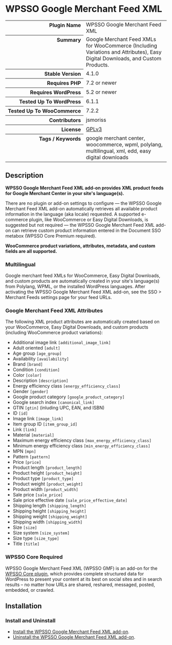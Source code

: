 <h1>WPSSO Google Merchant Feed XML</h1>

<table>
<tr><th align="right" valign="top" nowrap>Plugin Name</th><td>WPSSO Google Merchant Feed XML</td></tr>
<tr><th align="right" valign="top" nowrap>Summary</th><td>Google Merchant Feed XMLs for WooCommerce (Including Variations and Attributes), Easy Digital Downloads, and Custom Products.</td></tr>
<tr><th align="right" valign="top" nowrap>Stable Version</th><td>4.1.0</td></tr>
<tr><th align="right" valign="top" nowrap>Requires PHP</th><td>7.2 or newer</td></tr>
<tr><th align="right" valign="top" nowrap>Requires WordPress</th><td>5.2 or newer</td></tr>
<tr><th align="right" valign="top" nowrap>Tested Up To WordPress</th><td>6.1.1</td></tr>
<tr><th align="right" valign="top" nowrap>Tested Up To WooCommerce</th><td>7.2.2</td></tr>
<tr><th align="right" valign="top" nowrap>Contributors</th><td>jsmoriss</td></tr>
<tr><th align="right" valign="top" nowrap>License</th><td><a href="https://www.gnu.org/licenses/gpl.txt">GPLv3</a></td></tr>
<tr><th align="right" valign="top" nowrap>Tags / Keywords</th><td>google merchant center, woocommerce, wpml, polylang, multilingual, xml, edd, easy digital downloads</td></tr>
</table>

<h2>Description</h2>

<!-- about -->

<p><strong>WPSSO Google Merchant Feed XML add-on provides XML product feeds for Google Merchant Center in your site's language(s).</strong></p>

<p>There are no plugin or add-on settings to configure &mdash; the WPSSO Google Merchant Feed XML add-on automatically retrieves all available product information in the language (aka locale) requested. A supported e-commerce plugin, like WooCommerce or Easy Digital Downloads, is suggested but not required &mdash; the WPSSO Google Merchant Feed XML add-on can retrieve custom product information entered in the Document SSO metabox (WPSSO Core Premium required).</p>

<p><strong>WooCommerce product variations, attributes, metadata, and custom fields are all supported.</strong></p>

<h3>Multilingual</h3>

<p>Google merchant feed XMLs for WooCommerce, Easy Digital Downloads, and custom products are automatically created in your site's language(s) from Polylang, WPML, or the installed WordPress languages. After activating the WPSSO Google Merchant Feed XML add-on, see the SSO &gt; Merchant Feeds settings page for your feed URLs.</p>

<!-- /about -->

<h3>Google Merchant Feed XML Attributes</h3>

<p>The following XML product attributes are automatically created based on your WooCommerce, Easy Digital Downloads, and custom products (including WooCommerce product variations):</p>

<ul>
<li>Additional image link <code>&#91;additional_image_link&#93;</code></li>
<li>Adult oriented <code>&#91;adult&#93;</code></li>
<li>Age group <code>&#91;age_group&#93;</code></li>
<li>Availability <code>&#91;availability&#93;</code></li>
<li>Brand <code>&#91;brand&#93;</code></li>
<li>Condition <code>&#91;condition&#93;</code></li>
<li>Color <code>&#91;color&#93;</code></li>
<li>Description <code>&#91;description&#93;</code></li>
<li>Energy efficiency class <code>&#91;energy_efficiency_class&#93;</code></li>
<li>Gender <code>&#91;gender&#93;</code></li>
<li>Google product category <code>&#91;google_product_category&#93;</code></li>
<li>Google search index <code>&#91;canonical_link&#93;</code></li>
<li>GTIN <code>&#91;gtin&#93;</code> (inluding UPC, EAN, and ISBN)</li>
<li>ID <code>&#91;id&#93;</code></li>
<li>Image link <code>&#91;image_link&#93;</code></li>
<li>Item group ID <code>&#91;item_group_id&#93;</code></li>
<li>Link <code>&#91;link&#93;</code></li>
<li>Material <code>&#91;material&#93;</code></li>
<li>Maximum energy efficiency class <code>&#91;max_energy_efficiency_class&#93;</code></li>
<li>Minimum energy efficiency class <code>&#91;min_energy_efficiency_class&#93;</code></li>
<li>MPN <code>&#91;mpn&#93;</code></li>
<li>Pattern <code>&#91;pattern&#93;</code></li>
<li>Price <code>&#91;price&#93;</code></li>
<li>Product length <code>&#91;product_length&#93;</code></li>
<li>Product height <code>&#91;product_height&#93;</code></li>
<li>Product type <code>&#91;product_type&#93;</code></li>
<li>Product weight <code>&#91;product_weight&#93;</code></li>
<li>Product width <code>&#91;product_width&#93;</code></li>
<li>Sale price <code>&#91;sale_price&#93;</code></li>
<li>Sale price effective date <code>&#91;sale_price_effective_date&#93;</code></li>
<li>Shipping length <code>&#91;shipping_length&#93;</code></li>
<li>Shipping height <code>&#91;shipping_height&#93;</code></li>
<li>Shipping weight <code>&#91;shipping_weight&#93;</code></li>
<li>Shipping width <code>&#91;shipping_width&#93;</code></li>
<li>Size <code>&#91;size&#93;</code></li>
<li>Size system <code>&#91;size_system&#93;</code></li>
<li>Size type <code>&#91;size_type&#93;</code></li>
<li>Title <code>&#91;title&#93;</code></li>
</ul>

<h3>WPSSO Core Required</h3>

<p>WPSSO Google Merchant Feed XML (WPSSO GMF) is an add-on for the <a href="https://wordpress.org/plugins/wpsso/">WPSSO Core plugin</a>, which provides complete structured data for WordPress to present your content at its best on social sites and in search results – no matter how URLs are shared, reshared, messaged, posted, embedded, or crawled.</p>

<h2>Installation</h2>

<h3 class="top">Install and Uninstall</h3>

<ul>
<li><a href="https://wpsso.com/docs/plugins/wpsso-google-merchant-feed/installation/install-the-plugin/">Install the WPSSO Google Merchant Feed XML add-on</a>.</li>
<li><a href="https://wpsso.com/docs/plugins/wpsso-google-merchant-feed/installation/uninstall-the-plugin/">Uninstall the WPSSO Google Merchant Feed XML add-on</a>.</li>
</ul>

